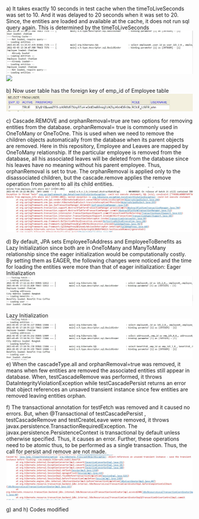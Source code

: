 a)	It takes exactly 10 seconds in test cache when the timeToLiveSeconds was set to 10. And it was delayed to 20 seconds when it was set to 20.
Since, the entities are loaded and available at the cache, it does not run sql query again. This is determined by the timeToLiveSeconds
![](https://github.com/FathimaShafana/SAD/blob/main/SpringBoot_Hibernate/Lab03_Snaps/CacheTime.JPG?raw=true)
![](https://github.com/FathimaShafana/SAD/blob/main/SpringBoot_Hibernate/Lab03_Snaps/Cachetme.JPG?raw=true)

b)	Now user table has the foreign key of emp_id of Employee table
![](https://github.com/FathimaShafana/SAD/blob/main/SpringBoot_Hibernate/Lab03_Snaps/user%20table%20FK.JPG?raw=true)

c)	Cascade.REMOVE and orphanRemoval=true are two options for removing entities from the database. orphanRemoval= true is commonly used in OneToMany or OneToOne. This is used when we need to remove the children objects automatically from the database when its parent objects are removed.
Here in this repository,
Employee and Leaves are mapped by OneToMany relationship. If the particular employee is removed from the database, all his associated leaves will be deleted from the database since his leaves have no meaning without his parent employee. Thus, orphanRemoval is set to true.
The orphanRemoval is applied only to the disassociated children, but the cascade.remove  applies the remove operation from parent to all its child entities.
![](https://github.com/FathimaShafana/SAD/blob/main/SpringBoot_Hibernate/Lab03_Snaps/cascaderemove.JPG?raw=true)

d)	By default, JPA sets EmployeeToAddress and EmployeeToBenefits as Lazy Initialization since both are in OneToMany and ManyToMany relationship since the eager initialization would be computationally costly. By setting them as EAGER, the following changes were noticed and the time for loading the entities were more than that of eager initialization:
Eager Initialization
![](https://github.com/FathimaShafana/SAD/blob/main/SpringBoot_Hibernate/Lab03_Snaps/eager1.JPG?raw=true)

Lazy Initialization
![](https://github.com/FathimaShafana/SAD/blob/main/SpringBoot_Hibernate/Lab03_Snaps/lazy1.JPG?raw=true)
e)	 When the cascadeType.all and orphanRemoval=true was removed, it means when few entities are removed the associated entities still appear in database. 
When, testCascadeRemove was performed, it throws DataIntegrityViolationException while testCascadePersist returns an error that object references an unsaved transient instance since few entities are removed leaving entities orphan.

f)	The transactional annotation for testFetch was removed and it caused no errors. But, when @Transactional of testCascadePersist , testCascadeRemove and testCreateLeave were removed, it throws javax.persistence.TransactionRequiredException. 
The javax.persistence.PersistenceContext is transactional by default unless otherwise specified. Thus, it causes an error. 
Further, these operations need to be atomic thus, to be performed as a single transaction. Thus, the call for persist and remove are not made.
![](https://github.com/FathimaShafana/SAD/blob/main/SpringBoot_Hibernate/Lab03_Snaps/persisterror.JPG?raw=true)

g) and h) Codes modified
